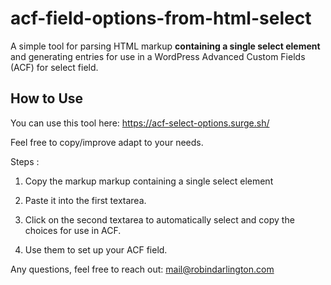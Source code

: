 # acf-field-options-from-html-select

A simple tool for parsing HTML markup **containing a single select element** and generating entries for use in a WordPress Advanced Custom Fields (ACF) for select field.


## How to Use

You can use this tool here: https://acf-select-options.surge.sh/

Feel free to copy/improve adapt to your needs.

Steps :

1. Copy the markup markup containing a single select element

2. Paste it into the first textarea.

3. Click on the second textarea to automatically select and copy the choices for use in ACF.

4. Use them to set up your ACF field.

Any questions, feel free to reach out: mail@robindarlington.com